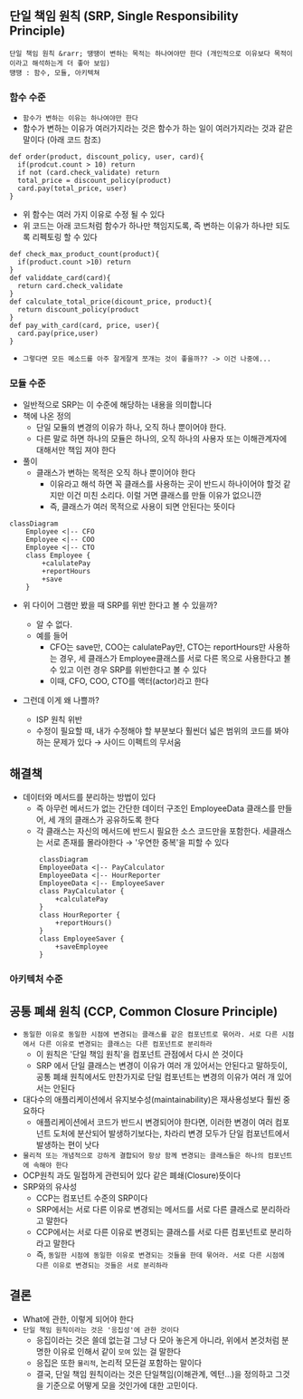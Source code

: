 ## 단일 책임 원칙 (SRP, Single Responsibility Principle)

```
단일 책임 원칙 &rarr; 땡땡이 변하는 목적는 하나여야만 한다 (개인적으로 이유보다 목적이 이라고 해석하는게 더 좋아 보임)
떙떙 : 함수, 모듈, 아키텍쳐
```

### 함수 수준

- `함수가 변하는 이유는 하나여야만 한다`
- 함수가 변하는 이유가 여러가지라는 것은 함수가 하는 일이 여러가지라는 것과 같은 말이다 (아래 코드 참조)

```
def order(product, discount_policy, user, card){
  if(prodcut.count > 10) return
  if not (card.check_validate) return
  total_price = discount_policy(product)
  card.pay(total_price, user)
}
```

- 위 함수는 여러 가지 이유로 수정 될 수 있다
- 위 코드는 아래 코드처럼 함수가 하나만 책임지도록, 즉 변하는 이유가 하나만 되도록 리펙토링 할 수 있다

```
def check_max_product_count(product){
  if(product.count >10) return
}
def validdate_card(card){
  return card.check_validate
}
def calculate_total_price(dicount_price, product){
  return discount_policy(product
}
def pay_with_card(card, price, user){
  card.pay(price,user)
}
```

- `그렇다면 모든 메소드를 아주 잘게잘게 쪼개는 것이 좋을까?? -> 이건 나중에...`

### 모듈 수준

- 일반적으로 SRP는 이 수준에 해당하는 내용을 의미합니다
- 책에 나온 정의
    - 단일 모듈의 변경의 이유가 하나, 오직 하나 뿐이어야 한다.
    - 다른 말로 하면 하나의 모듈은 하나의, 오직 하나의 사용자 또는 이해관계자에 대해서만 책임 져야 한다
- 풀이
    - 클래스가 변하는 목적은 오직 하나 뿐이어야 한다
        - 이유라고 해석 하면 꼭 클래스를 사용하는 곳이 반드시 하나이어야 할것 같지만 이건 미친 소리다. 이럴 거면 클래스를 만들 이유가 없으니깐
        - 즉, 클래스가 여러 목적으로 사용이 되면 안된다는 뜻이다

```mermaid
classDiagram
    Employee <|-- CFO
    Employee <|-- COO
    Employee <|-- CTO
    class Employee {
        +calulatePay
        +reportHours
        +save
    }
```

- 위 다이어 그램만 봤을 때 SRP를 위반 한다고 볼 수 있을까?
    - 알 수 없다.
    - 예를 들어
        - CFO는 save만, COO는 calulatePay만, CTO는 reportHours만 사용하는 경우, 세 클래스가 Employee클래스를 서로 다른 목으로 사용한다고 볼 수 있고 이런 경우
          SRP를 위반한다고 볼 수 있다
        - 이때, CFO, COO, CTO를 액터(actor)라고 한다

- 그런데 이게 왜 나쁠까?
    - ISP 원칙 위반
    - 수정이 필요할 때, 내가 수정해야 할 부분보다 훨씬더 넓은 범위의 코드를 봐야 하는 문제가 있다 &rarr; 사이드 이펙트의 무서움

## 해결책

- 데이터와 메서드를 분리하는 방법이 있다
    - 즉 아무런 메서드가 없는 간단한 데이터 구조인 EmployeeData 클래스를 만들어, 세 개의 클래스가 공유하도록 한다
    - 각 클래스는 자신의 메서드에 반드시 필요한 소스 코드만을 포함한다. 세클래스는 서로 존재를 몰라야한다 &rarr; '우연한 중복'을 피할 수 있다
  ```mermaid
      classDiagram
      EmployeeData <|-- PayCalculator
      EmployeeData <|-- HourReporter
      EmployeeData <|-- EmployeeSaver
      class PayCalculator {
          +calculatePay
      }
      class HourReporter {
          +reportHours()
      }
      class EmployeeSaver {
          +saveEmployee
      } 
  ```

### 아키텍처 수준

## 공통 폐쇄 원칙 (CCP, Common Closure Principle)

- `동일한 이유로 동일한 시점에 변경되는 클래스를 같은 컴포넌트로 묶어라. 서로 다른 시점에서 다른 이유로 변경되는 클래스는 다른 컴포넌트로 분리하라`
    - 이 원칙은 '단일 책임 원칙'을 컴포넌트 관점에서 다시 쓴 것이다
    - SRP 에서 단일 클래스는 변경이 이유가 여러 개 있어서는 안된다고 말하듯이, 공통 폐쇄 원칙에서도 만찬가지로 단일 컴포넌트는 변경의 이유가 여러 개 있어서는 안된다
- 대다수의 애플리케이션에서 유지보수성(maintainability)은 재사용성보다 훨씬 중요하다
    - 애플리케이션에서 코드가 반드시 변경되어야 한다면, 이러한 변경이 여러 컴포넌트 도처에 분산되어 발생하기보다는, 차라리 변경 모두가 단일 컴포넌트에서 발생하는 편이 낫다
- `물리적 또는 개념적으로 강하게 결합되어 항상 함께 변경되는 클래스들은 하나의 컴포넌트에 속해야 한다`
- OCP원칙 과도 밀접하게 관련되어 있다 같은 폐쇄(Closure)뜻이다
- SRP와의 유사성
    - CCP는 컴포넌트 수준의 SRP이다
    - SRP에서는 서로 다른 이유로 변경되는 메서드를 서로 다른 클래스로 분리하라고 말한다
    - CCP에서는 서로 다른 이유로 변경되는 클래스를 서로 다른 컴포넌트로 분리하라고 말한다
    - 즉, `동일한 시점에 동일한 이유로 변경되는 것들을 한데 묶어라. 서로 다른 시점에 다른 이유로 변경되는 것들은 서로 분리하라`

## 결론

- What에 관한, 이렇게 되어야 한다
- `단일 책임 원칙이라는 것은 '응집성'에 관한 것이다`
    - 응집이라는 것은 쓸데 없는걸 그냥 다 모아 놓은게 아니라, 위에서 본것처럼 분명한 이유로 인해서 같이 `모여` 있는 걸 말한다
    - 응집은 또한 `물리적`, 논리적 모든걸 포함하는 말이다
    - 결국, 단일 책임 원칙이라는 것은 단일책임(이해관계, 엑턴...)을 정의하고 그것을 기준으로 어떻게 모을 것인가에 대한 고민이다.  

